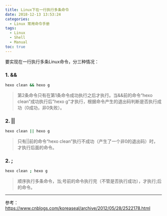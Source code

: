 ```yaml
---
title: Linux下在一行执行多条命令
date: 2018-12-13 13:53:24
categories:
  - Linux 常用命令手册
tags:
  - Linux
  - Shell
  - Manual
toc: true
---
```

要实现在一行执行多条Linux命令，分三种情况：

### 1. &&

```bash
hexo clean && hexo g
```

> 第2条命令只有在第1条命令成功执行之后才执行。当&&前的命令“hexo clean”成功执行后"hexo g"才执行，根据命令产生的退出码判断是否执行成功（0成功，非0失败）。
<!-- more -->
### 2. ||
```bash
hexo clean || hexo g
```

> 只有||前的命令“hexo clean”执行不成功（产生了一个非0的退出码）时，才执行后面的命令。

### 2. ;
```bash
hexo clean ; hexo g
```
> 顺序执行多条命令，当;号前的命令执行完（不管是否执行成功），才执行;后的命令。

------ 
参考：https://www.cnblogs.com/koreaseal/archive/2012/05/28/2522178.html